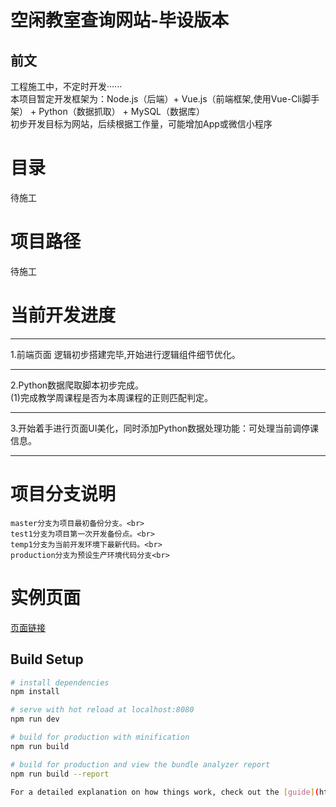 空闲教室查询网站-毕设版本
====
前文
----
工程施工中，不定时开发······<br>
本项目暂定开发框架为：Node.js（后端）+ Vue.js（前端框架,使用Vue-Cli脚手架） + Python（数据抓取） + MySQL（数据库）<br>
初步开发目标为网站，后续根据工作量，可能增加App或微信小程序<br>

# 目录<br>
待施工<br>

# 项目路径<br>
待施工<br>

# 当前开发进度<br>
***
1.前端页面 逻辑初步搭建完毕,开始进行逻辑组件细节优化。<br>
***
2.Python数据爬取脚本初步完成。<br>
    (1)完成教学周课程是否为本周课程的正则匹配判定。<br>
***
3.开始着手进行页面UI美化，同时添加Python数据处理功能：可处理当前调停课信息。<br>
***
# 项目分支说明<br>
    master分支为项目最初备份分支。<br>
    test1分支为项目第一次开发备份点。<br>
    temp1分支为当前开发环境下最新代码。<br>
    production分支为预设生产环境代码分支<br>

# 实例页面<br>
[页面链接](http://secret.ppsuc.cicidoll.top/)

## Build Setup

``` bash
# install dependencies
npm install

# serve with hot reload at localhost:8080
npm run dev

# build for production with minification
npm run build

# build for production and view the bundle analyzer report
npm run build --report

For a detailed explanation on how things work, check out the [guide](http://vuejs-templates.github.io/webpack/) and [docs for vue-loader](http://vuejs.github.io/vue-loader).
